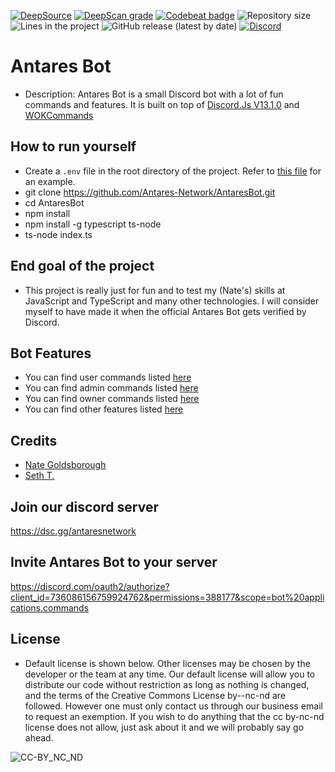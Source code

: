[![DeepSource](https://deepsource.io/gh/Antares-Network/AntaresBot.svg/?label=active+issues&show_trend=true)](https://deepsource.io/gh/Antares-Network/AntaresBot/?ref=repository-badge)
[![DeepScan grade](https://deepscan.io/api/teams/13494/projects/16475/branches/354970/badge/grade.svg)](https://deepscan.io/dashboard#view=project&tid=13494&pid=16475&bid=354970)
[![Codebeat badge](https://codebeat.co/badges/571d8db9-611a-4c8e-bc2f-c55e557cf0a7)](https://codebeat.co/projects/github-com-antares-network-antaresbot-main)
![Repository size](https://img.shields.io/github/repo-size/Antares-Network/AntaresBot?color=Green&style=flat-square)
![Lines in the project](https://img.shields.io/tokei/lines/github/Antares-Network/AntaresBot?style=flat-square)
![GitHub release (latest by date)](https://img.shields.io/github/v/release/Antares-Network/AntaresBot?style=social)
[![Discord](https://discordapp.com/api/guilds/649703068799336454/widget.png)](https://discordapp.com/invite/KKYw763)

# Antares Bot

- Description: Antares Bot is a small Discord bot with a lot of fun commands and features. It is built on top of [Discord.Js V13.1.0](https://discord.js.org/) and [WOKCommands](https://github.com/AlexzanderFlores/WOKCommands)

## How to run yourself

- Create a `.env` file in the root directory of the project. Refer to [this file](/.env-example) for an example.
- git clone <https://github.com/Antares-Network/AntaresBot.git>
- cd AntaresBot
- npm install
- npm install -g typescript ts-node
- ts-node index.ts

## End goal of the project

- This project is really just for fun and to test my (Nate's) skills at JavaScript and TypeScript and many other technologies. I will consider myself to have made it when the official Antares Bot gets verified by Discord.

## Bot Features

- You can find user commands listed [here](/commands/user/README.md)
- You can find admin commands listed [here](/commands/admin/README.md)
- You can find owner commands listed [here](/commands/owner/README.md)
- You can find other features listed [here](/functions/README.md)

## Credits

- [Nate Goldsborough](https://nathen418.com)
- [Seth T.](https://github.com/StickyFingies)

## Join our discord server

<https://dsc.gg/antaresnetwork>

## Invite Antares Bot to your server

<https://discord.com/oauth2/authorize?client_id=736086156759924762&permissions=388177&scope=bot%20applications.commands>

## License

- Default license is shown below. Other licenses may be chosen by the developer or the team at any time. Our default license will allow you to distribute our code without restriction as long as nothing is changed, and the terms of the Creative Commons License by--nc-nd are followed. However one must only contact us through our business email to request an exemption. If you wish to do anything that the cc by-nc-nd license does not allow, just ask about it and we will probably say go ahead.

![CC-BY_NC_ND](https://i.creativecommons.org/l/by-nc-nd/3.0/88x31.png)
